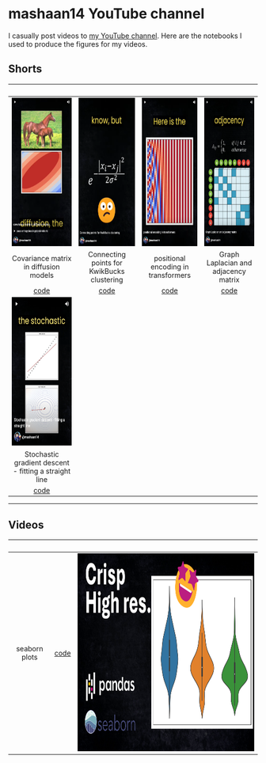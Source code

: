 # mashaan14 YouTube channel
I casually post videos to [my YouTube channel](https://youtube.com/@mashaan14). Here are the notebooks I used to produce the figures for my videos.

## Shorts
|&nbsp;|&nbsp;|&nbsp;|&nbsp;|
| :---: | :---: | :---: | :---: |
| [<img height=300 src="imgs/2023_11_02_covariance_in_diffusion.png" />](https://youtube.com/shorts/4jYY0b52NIQ?feature=share) | [<img height=300 src="imgs/2023_11_07_graph_construction.png" />](https://youtube.com/shorts/Sl93IlD_1VU?feature=share) | [<img height=300 src="imgs/2023_11_10_positional_encoding.png" />](https://youtube.com/shorts/T6N1v7NyeS4?feature=share) | [<img height=300 src="imgs/2023_11_12_graph_Laplacian.png" />](https://youtube.com/shorts/jr93FHW1krg?feature=share) |
| Covariance matrix in diffusion models | Connecting points for KwikBucks clustering | positional encoding in transformers | Graph Laplacian and adjacency matrix |
| [code](https://github.com/mashaan14/YouTube-channel/blob/main/2023_11_02_covariance_in_diffusion.ipynb) | [code](https://github.com/mashaan14/YouTube-channel/blob/main/2023_11_07_graph_construction.ipynb) | [code](https://github.com/mashaan14/YouTube-channel/blob/main/2023_11_10_positional_encoding.ipynb) | [code](https://github.com/mashaan14/YouTube-channel/blob/main/2023_11_12_graph_Laplacian.ipynb) |
| [<img height=300 src="imgs/2023_11_17_SGD_line.png" />](https://youtube.com/shorts/mo8zvjTr5fU?feature=share) |&nbsp;|&nbsp;|&nbsp;|
| Stochastic gradient descent - fitting a straight line |&nbsp;|&nbsp;|&nbsp;|
| [code](https://github.com/mashaan14/YouTube-channel/blob/main/2023_11_17_SGD_line.ipynb) |&nbsp;|&nbsp;|&nbsp;|


---

## Videos
|&nbsp;|&nbsp;|&nbsp;|
| :---: | :---: | :---: |
| seaborn plots | [code](https://github.com/mashaan14/YouTube-channel/blob/main/2023_11_13_seaborn_plots.ipynb) | [<img height=400 src="imgs/2023_11_13_seaborn_plots.png" />](https://youtu.be/uI6w_lEVZCs?feature=shared) |
